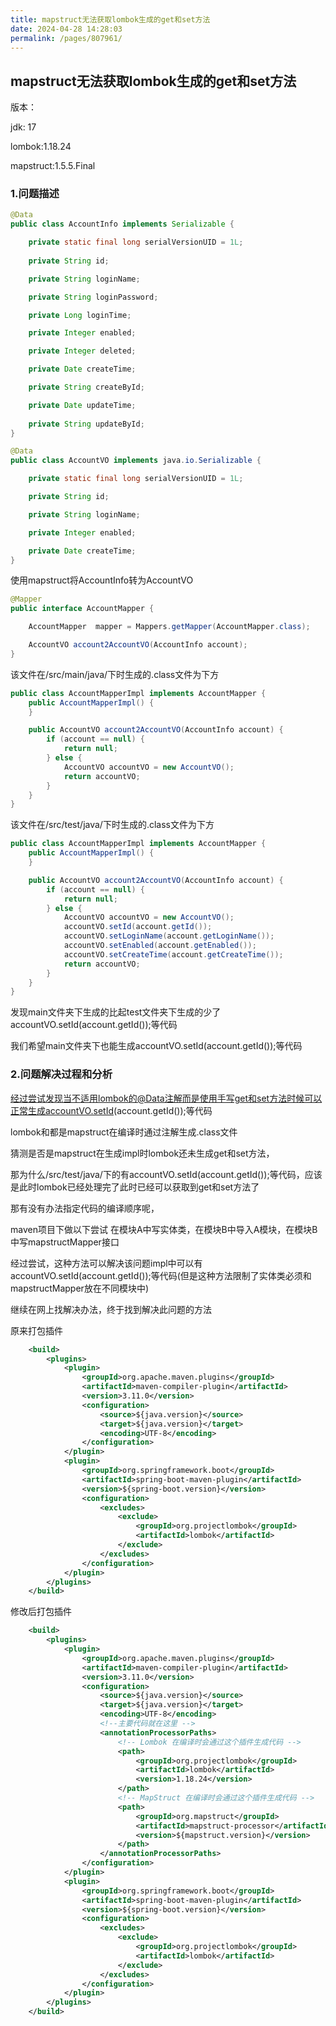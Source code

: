 ```yaml
---
title: mapstruct无法获取lombok生成的get和set方法
date: 2024-04-28 14:28:03
permalink: /pages/807961/
---
```

## mapstruct无法获取lombok生成的get和set方法

版本：

jdk: 17

lombok:1.18.24

mapstruct:1.5.5.Final

### 1.问题描述

```java
@Data
public class AccountInfo implements Serializable {

    private static final long serialVersionUID = 1L;
    
    private String id;

    private String loginName;

    private String loginPassword;

    private Long loginTime;

    private Integer enabled;

    private Integer deleted;

    private Date createTime;

    private String createById;

    private Date updateTime;
    
    private String updateById;
}
```

```java
@Data
public class AccountVO implements java.io.Serializable {

    private static final long serialVersionUID = 1L;

    private String id;

    private String loginName;

    private Integer enabled;

    private Date createTime;
}
```

使用mapstruct将AccountInfo转为AccountVO

```java
@Mapper
public interface AccountMapper {

    AccountMapper  mapper = Mappers.getMapper(AccountMapper.class);

    AccountVO account2AccountVO(AccountInfo account);
}
```

该文件在/src/main/java/下时生成的.class文件为下方

```java
public class AccountMapperImpl implements AccountMapper {
    public AccountMapperImpl() {
    }

    public AccountVO account2AccountVO(AccountInfo account) {
        if (account == null) {
            return null;
        } else {
            AccountVO accountVO = new AccountVO();
            return accountVO;
        }
    }
}
```

该文件在/src/test/java/下时生成的.class文件为下方

```java
public class AccountMapperImpl implements AccountMapper {
    public AccountMapperImpl() {
    }

    public AccountVO account2AccountVO(AccountInfo account) {
        if (account == null) {
            return null;
        } else {
            AccountVO accountVO = new AccountVO();
            accountVO.setId(account.getId());
            accountVO.setLoginName(account.getLoginName());
            accountVO.setEnabled(account.getEnabled());
            accountVO.setCreateTime(account.getCreateTime());
            return accountVO;
        }
    }
}
```

发现main文件夹下生成的比起test文件夹下生成的少了accountVO.setId(account.getId());等代码

我们希望main文件夹下也能生成accountVO.setId(account.getId());等代码

### 2.问题解决过程和分析

经过尝试发现当不适用lombok的@Data注解而是使用手写get和set方法时候可以正常生成accountVO.setId(account.getId());等代码

lombok和都是mapstruct在编译时通过注解生成.class文件

猜测是否是mapstruct在生成impl时lombok还未生成get和set方法，

那为什么/src/test/java/下的有accountVO.setId(account.getId());等代码，应该是此时lombok已经处理完了此时已经可以获取到get和set方法了

那有没有办法指定代码的编译顺序呢，

maven项目下做以下尝试 在模块A中写实体类，在模块B中导入A模块，在模块B中写mapstructMapper接口 

经过尝试，这种方法可以解决该问题impl中可以有accountVO.setId(account.getId());等代码(但是这种方法限制了实体类必须和mapstructMapper放在不同模块中)

继续在网上找解决办法，终于找到解决此问题的方法

原来打包插件

```xml
    <build>
        <plugins>
            <plugin>
                <groupId>org.apache.maven.plugins</groupId>
                <artifactId>maven-compiler-plugin</artifactId>
                <version>3.11.0</version>
                <configuration>
                    <source>${java.version}</source>
                    <target>${java.version}</target>
                    <encoding>UTF-8</encoding>
                </configuration>
            </plugin>
            <plugin>
                <groupId>org.springframework.boot</groupId>
                <artifactId>spring-boot-maven-plugin</artifactId>
                <version>${spring-boot.version}</version>
                <configuration>
                    <excludes>
                        <exclude>
                            <groupId>org.projectlombok</groupId>
                            <artifactId>lombok</artifactId>
                        </exclude>
                    </excludes>
                </configuration>
            </plugin>
        </plugins>
    </build>
```

修改后打包插件

```xml
    <build>
        <plugins>
            <plugin>
                <groupId>org.apache.maven.plugins</groupId>
                <artifactId>maven-compiler-plugin</artifactId>
                <version>3.11.0</version>
                <configuration>
                    <source>${java.version}</source>
                    <target>${java.version}</target>
                    <encoding>UTF-8</encoding>
                    <!--主要代码就在这里 -->
                    <annotationProcessorPaths>
                        <!-- Lombok 在编译时会通过这个插件生成代码 -->
                        <path>
                            <groupId>org.projectlombok</groupId>
                            <artifactId>lombok</artifactId>
                            <version>1.18.24</version>
                        </path>
                        <!-- MapStruct 在编译时会通过这个插件生成代码 -->
                        <path>
                            <groupId>org.mapstruct</groupId>
                            <artifactId>mapstruct-processor</artifactId>
                            <version>${mapstruct.version}</version>
                        </path>
                    </annotationProcessorPaths>
                </configuration>
            </plugin>
            <plugin>
                <groupId>org.springframework.boot</groupId>
                <artifactId>spring-boot-maven-plugin</artifactId>
                <version>${spring-boot.version}</version>
                <configuration>
                    <excludes>
                        <exclude>
                            <groupId>org.projectlombok</groupId>
                            <artifactId>lombok</artifactId>
                        </exclude>
                    </excludes>
                </configuration>
            </plugin>
        </plugins>
    </build>
```





